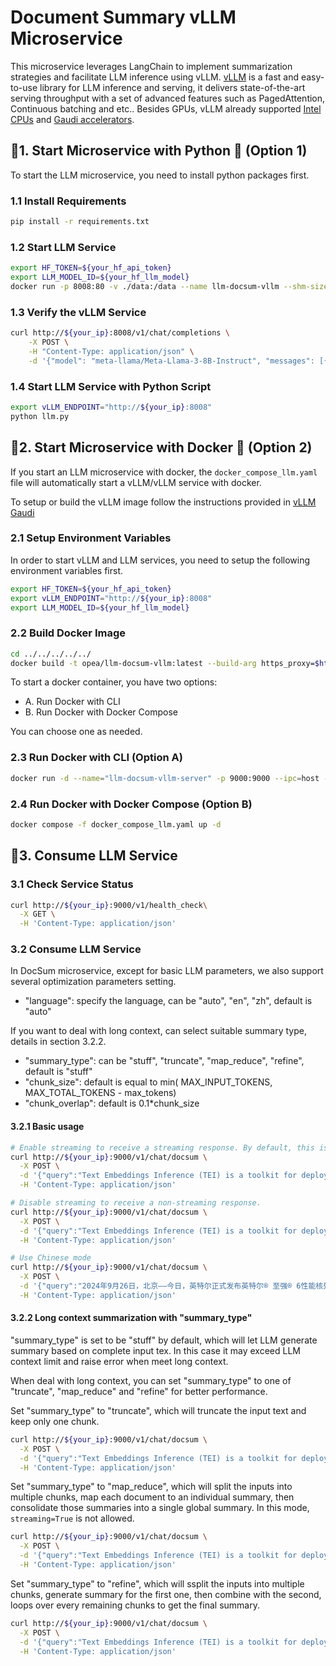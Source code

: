 # Document Summary vLLM Microservice

This microservice leverages LangChain to implement summarization strategies and facilitate LLM inference using vLLM.
[vLLM](https://github.com/vllm-project/vllm) is a fast and easy-to-use library for LLM inference and serving, it delivers state-of-the-art serving throughput with a set of advanced features such as PagedAttention, Continuous batching and etc.. Besides GPUs, vLLM already supported [Intel CPUs](https://www.intel.com/content/www/us/en/products/overview.html) and [Gaudi accelerators](https://habana.ai/products).

## 🚀1. Start Microservice with Python 🐍 (Option 1)

To start the LLM microservice, you need to install python packages first.

### 1.1 Install Requirements

```bash
pip install -r requirements.txt
```

### 1.2 Start LLM Service

```bash
export HF_TOKEN=${your_hf_api_token}
export LLM_MODEL_ID=${your_hf_llm_model}
docker run -p 8008:80 -v ./data:/data --name llm-docsum-vllm --shm-size 1g opea/vllm-gaudi:latest --model-id ${LLM_MODEL_ID}
```

### 1.3 Verify the vLLM Service

```bash
curl http://${your_ip}:8008/v1/chat/completions \
    -X POST \
    -H "Content-Type: application/json" \
    -d '{"model": "meta-llama/Meta-Llama-3-8B-Instruct", "messages": [{"role": "user", "content": "What is Deep Learning? "}]}'
```

### 1.4 Start LLM Service with Python Script

```bash
export vLLM_ENDPOINT="http://${your_ip}:8008"
python llm.py
```

## 🚀2. Start Microservice with Docker 🐳 (Option 2)

If you start an LLM microservice with docker, the `docker_compose_llm.yaml` file will automatically start a vLLM/vLLM service with docker.

To setup or build the vLLM image follow the instructions provided in [vLLM Gaudi](https://github.com/opea-project/GenAIComps/tree/main/comps/llms/text-generation/vllm/langchain#22-vllm-on-gaudi)

### 2.1 Setup Environment Variables

In order to start vLLM and LLM services, you need to setup the following environment variables first.

```bash
export HF_TOKEN=${your_hf_api_token}
export vLLM_ENDPOINT="http://${your_ip}:8008"
export LLM_MODEL_ID=${your_hf_llm_model}
```

### 2.2 Build Docker Image

```bash
cd ../../../../../
docker build -t opea/llm-docsum-vllm:latest --build-arg https_proxy=$https_proxy --build-arg http_proxy=$http_proxy -f comps/llms/summarization/vllm/langchain/Dockerfile .
```

To start a docker container, you have two options:

- A. Run Docker with CLI
- B. Run Docker with Docker Compose

You can choose one as needed.

### 2.3 Run Docker with CLI (Option A)

```bash
docker run -d --name="llm-docsum-vllm-server" -p 9000:9000 --ipc=host -e http_proxy=$http_proxy -e https_proxy=$https_proxy -e vLLM_ENDPOINT=$vLLM_ENDPOINT -e HF_TOKEN=$HF_TOKEN opea/llm-docsum-vllm:latest
```

### 2.4 Run Docker with Docker Compose (Option B)

```bash
docker compose -f docker_compose_llm.yaml up -d
```

## 🚀3. Consume LLM Service

### 3.1 Check Service Status

```bash
curl http://${your_ip}:9000/v1/health_check\
  -X GET \
  -H 'Content-Type: application/json'
```

### 3.2 Consume LLM Service

In DocSum microservice, except for basic LLM parameters, we also support several optimization parameters setting.

- "language": specify the language, can be "auto", "en", "zh", default is "auto"

If you want to deal with long context, can select suitable summary type, details in section 3.2.2.

- "summary_type": can be "stuff", "truncate", "map_reduce", "refine", default is "stuff"
- "chunk_size": default is equal to min( MAX_INPUT_TOKENS, MAX_TOTAL_TOKENS - max_tokens)
- "chunk_overlap": default is 0.1\*chunk_size

#### 3.2.1 Basic usage

```bash
# Enable streaming to receive a streaming response. By default, this is set to True.
curl http://${your_ip}:9000/v1/chat/docsum \
  -X POST \
  -d '{"query":"Text Embeddings Inference (TEI) is a toolkit for deploying and serving open source text embeddings and sequence classification models. TEI enables high-performance extraction for the most popular models, including FlagEmbedding, Ember, GTE and E5.", "max_tokens":32, "language":"en"}' \
  -H 'Content-Type: application/json'

# Disable streaming to receive a non-streaming response.
curl http://${your_ip}:9000/v1/chat/docsum \
  -X POST \
  -d '{"query":"Text Embeddings Inference (TEI) is a toolkit for deploying and serving open source text embeddings and sequence classification models. TEI enables high-performance extraction for the most popular models, including FlagEmbedding, Ember, GTE and E5.", "max_tokens":32, "language":"en", "streaming":false}' \
  -H 'Content-Type: application/json'

# Use Chinese mode
curl http://${your_ip}:9000/v1/chat/docsum \
  -X POST \
  -d '{"query":"2024年9月26日，北京——今日，英特尔正式发布英特尔® 至强® 6性能核处理器（代号Granite Rapids），为AI、数据分析、科学计算等计算密集型业务提供卓越性能。", "max_tokens":32, "language":"zh", "streaming":false}' \
  -H 'Content-Type: application/json'
```

#### 3.2.2 Long context summarization with "summary_type"

"summary_type" is set to be "stuff" by default, which will let LLM generate summary based on complete input tex. In this case it may exceed LLM context limit and raise error when meet long context.

When deal with long context, you can set "summary_type" to one of "truncate", "map_reduce" and "refine" for better performance.

Set "summary_type" to "truncate", which will truncate the input text and keep only one chunk.

```bash
curl http://${your_ip}:9000/v1/chat/docsum \
  -X POST \
  -d '{"query":"Text Embeddings Inference (TEI) is a toolkit for deploying and serving open source text embeddings and sequence classification models. TEI enables high-performance extraction for the most popular models, including FlagEmbedding, Ember, GTE and E5.", "max_tokens":32, "language":"en", "summary_type": "truncate", "chunk_size": 5000}' \
  -H 'Content-Type: application/json'
```

Set "summary_type" to "map_reduce", which will split the inputs into multiple chunks, map each document to an individual summary, then consolidate those summaries into a single global summary. In this mode, `streaming=True` is not allowed.

```bash
curl http://${your_ip}:9000/v1/chat/docsum \
  -X POST \
  -d '{"query":"Text Embeddings Inference (TEI) is a toolkit for deploying and serving open source text embeddings and sequence classification models. TEI enables high-performance extraction for the most popular models, including FlagEmbedding, Ember, GTE and E5.", "max_tokens":32, "language":"en", "summary_type": "map_reduce", "chunk_size": 5000, "streaming":false}' \
  -H 'Content-Type: application/json'
```

Set "summary_type" to "refine", which will ssplit the inputs into multiple chunks, generate summary for the first one, then combine with the second, loops over every remaining chunks to get the final summary.

```bash
curl http://${your_ip}:9000/v1/chat/docsum \
  -X POST \
  -d '{"query":"Text Embeddings Inference (TEI) is a toolkit for deploying and serving open source text embeddings and sequence classification models. TEI enables high-performance extraction for the most popular models, including FlagEmbedding, Ember, GTE and E5.", "max_tokens":32, "language":"en", "summary_type": "refine", "chunk_size": 5000}' \
  -H 'Content-Type: application/json'
```
